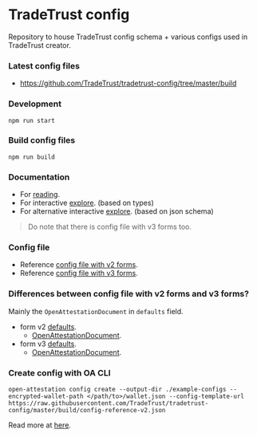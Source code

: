 # TradeTrust config

Repository to house TradeTrust config schema + various configs used in TradeTrust creator.

### Latest config files

- https://github.com/TradeTrust/tradetrust-config/tree/master/build

### Development

`npm run start`

### Build config files

`npm run build`

### Documentation

- For [reading](https://docs.tradetrust.io/docs/document-creator/config-file/file-structure).
- For interactive [explore](https://tradetrust-config.netlify.app). (based on types)
- For alternative interactive [explore](https://json-schema.app/view/%23?url=https%3A%2F%2Fraw.githubusercontent.com%2FTradeTrust%2Ftradetrust-config%2Fmaster%2Fsrc%2Fconfig-v2.schema.json). (based on json schema)

> Do note that there is config file with v3 forms too.

### Config file

- Reference [config file with v2 forms](https://github.com/TradeTrust/tradetrust-config/blob/master/build/config-reference-v2.json).
- Reference [config file with v3 forms](https://github.com/TradeTrust/tradetrust-config/blob/master/build/config-reference-v3.json).

### Differences between config file with v2 forms and v3 forms?

Mainly the `OpenAttestationDocument` in `defaults` field.

- form v2 [defaults](https://tradetrust-config.netlify.app/interfaces/src_types.formv2#defaults).
  - [OpenAttestationDocument](https://tradetrust-config.netlify.app/interfaces/node_modules__govtechsg_open_attestation_dist_types___generated___schema_2_0.openattestationdocument).
- form v3 [defaults](https://tradetrust-config.netlify.app/interfaces/src_types.formv3#defaults).
  - [OpenAttestationDocument](https://tradetrust-config.netlify.app/interfaces/node_modules__govtechsg_open_attestation_dist_types___generated___schema_3_0.openattestationdocument).

### Create config with OA CLI

```
open-attestation config create --output-dir ./example-configs --encrypted-wallet-path </path/to>/wallet.json --config-template-url https://raw.githubusercontent.com/TradeTrust/tradetrust-config/master/build/config-reference-v2.json
```

Read more at [here](https://github.com/Open-Attestation/open-attestation-cli#method-1-using-config-template-url-option-recommended).
